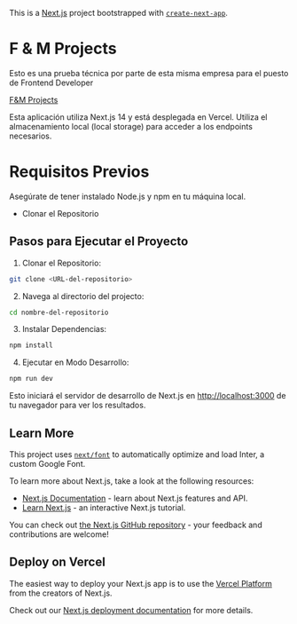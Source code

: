 This is a [Next.js](https://nextjs.org/) project bootstrapped with [`create-next-app`](https://github.com/vercel/next.js/tree/canary/packages/create-next-app).

# F & M Projects
Esto es una prueba técnica por parte de esta misma empresa para el puesto de Frontend Developer

[F&M Projects](https://fm-projects-pi.vercel.app/)

Esta aplicación utiliza Next.js 14 y está desplegada en Vercel. Utiliza el almacenamiento local (local storage) para acceder a los endpoints necesarios.

# Requisitos Previos

Asegúrate de tener instalado Node.js y npm en tu máquina local.
- Clonar el Repositorio
## Pasos para Ejecutar el Proyecto
1. Clonar el Repositorio:
 ```bash
 git clone <URL-del-repositorio>
 ```
2. Navega al directorio del projecto:
 ```bash
 cd nombre-del-repositorio
 ```
3. Instalar Dependencias:
```bash
npm install
```
4. Ejecutar en Modo Desarrollo:
```bash
npm run dev
```

Esto iniciará el servidor de desarrollo de Next.js en [http://localhost:3000](http://localhost:3000) de tu navegador para ver los resultados.





## Learn More

This project uses [`next/font`](https://nextjs.org/docs/basic-features/font-optimization) to automatically optimize and load Inter, a custom Google Font.

To learn more about Next.js, take a look at the following resources:

- [Next.js Documentation](https://nextjs.org/docs) - learn about Next.js features and API.
- [Learn Next.js](https://nextjs.org/learn) - an interactive Next.js tutorial.

You can check out [the Next.js GitHub repository](https://github.com/vercel/next.js/) - your feedback and contributions are welcome!

## Deploy on Vercel

The easiest way to deploy your Next.js app is to use the [Vercel Platform](https://vercel.com/new?utm_medium=default-template&filter=next.js&utm_source=create-next-app&utm_campaign=create-next-app-readme) from the creators of Next.js.

Check out our [Next.js deployment documentation](https://nextjs.org/docs/deployment) for more details.
